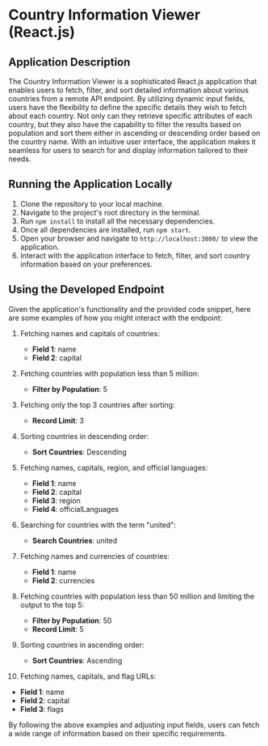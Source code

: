 # Country Information Viewer (React.js)

## Application Description

The Country Information Viewer is a sophisticated React.js application that enables users to fetch, filter, and sort detailed information about various countries from a remote API endpoint. By utilizing dynamic input fields, users have the flexibility to define the specific details they wish to fetch about each country. Not only can they retrieve specific attributes of each country, but they also have the capability to filter the results based on population and sort them either in ascending or descending order based on the country name. With an intuitive user interface, the application makes it seamless for users to search for and display information tailored to their needs.

## Running the Application Locally

1. Clone the repository to your local machine.
2. Navigate to the project's root directory in the terminal.
3. Run `npm install` to install all the necessary dependencies.
4. Once all dependencies are installed, run `npm start`.
5. Open your browser and navigate to `http://localhost:3000/` to view the application.
6. Interact with the application interface to fetch, filter, and sort country information based on your preferences.

## Using the Developed Endpoint

Given the application's functionality and the provided code snippet, here are some examples of how you might interact with the endpoint:

1. Fetching names and capitals of countries:
    - **Field 1**: name
    - **Field 2**: capital

2. Fetching countries with population less than 5 million:
    - **Filter by Population**: 5

3. Fetching only the top 3 countries after sorting:
    - **Record Limit**: 3

4. Sorting countries in descending order:
    - **Sort Countries**: Descending

5. Fetching names, capitals, region, and official languages:
    - **Field 1**: name
    - **Field 2**: capital
    - **Field 3**: region
    - **Field 4**: officialLanguages

6. Searching for countries with the term "united":
    - **Search Countries**: united

7. Fetching names and currencies of countries:
    - **Field 1**: name
    - **Field 2**: currencies

8. Fetching countries with population less than 50 million and limiting the output to the top 5:
    - **Filter by Population**: 50
    - **Record Limit**: 5

9. Sorting countries in ascending order:
    - **Sort Countries**: Ascending

10. Fetching names, capitals, and flag URLs:
- **Field 1**: name
- **Field 2**: capital
- **Field 3**: flags

By following the above examples and adjusting input fields, users can fetch a wide range of information based on their specific requirements.